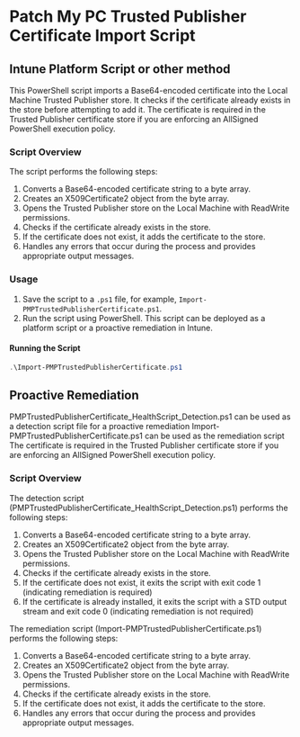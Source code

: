 # Patch My PC Trusted Publisher Certificate Import Script

## Intune Platform Script or other method
This PowerShell script imports a Base64-encoded certificate into the Local Machine Trusted Publisher store. It checks if the certificate already exists in the store before attempting to add it.
The certificate is required in the Trusted Publisher certificate store if you are enforcing an AllSigned PowerShell execution policy.

### Script Overview

The script performs the following steps:

1. Converts a Base64-encoded certificate string to a byte array.
2. Creates an X509Certificate2 object from the byte array.
3. Opens the Trusted Publisher store on the Local Machine with ReadWrite permissions.
4. Checks if the certificate already exists in the store.
5. If the certificate does not exist, it adds the certificate to the store.
6. Handles any errors that occur during the process and provides appropriate output messages.

### Usage

1. Save the script to a `.ps1` file, for example, `Import-PMPTrustedPublisherCertificate.ps1`.
2. Run the script using PowerShell. This script can be deployed as a platform script or a proactive remediation in Intune.

#### Running the Script

```powershell
.\Import-PMPTrustedPublisherCertificate.ps1
```

## Proactive Remediation
PMPTrustedPublisherCertificate_HealthScript_Detection.ps1 can be used as a detection script file for a proactive remediation
Import-PMPTrustedPublisherCertificate.ps1 can be used as the remediation script
The certificate is required in the Trusted Publisher certificate store if you are enforcing an AllSigned PowerShell execution policy.

### Script Overview

The detection script (PMPTrustedPublisherCertificate_HealthScript_Detection.ps1) performs the following steps:

1. Converts a Base64-encoded certificate string to a byte array.
2. Creates an X509Certificate2 object from the byte array.
3. Opens the Trusted Publisher store on the Local Machine with ReadWrite permissions.
4. Checks if the certificate already exists in the store.
5. If the certificate does not exist, it exits the script with exit code 1 (indicating remediation is required)
6. If the certificate is already installed, it exits the script with a STD output stream and exit code 0 (indicating remediation is not required)

The remediation script (Import-PMPTrustedPublisherCertificate.ps1) performs the following steps:

1. Converts a Base64-encoded certificate string to a byte array.
2. Creates an X509Certificate2 object from the byte array.
3. Opens the Trusted Publisher store on the Local Machine with ReadWrite permissions.
4. Checks if the certificate already exists in the store.
5. If the certificate does not exist, it adds the certificate to the store.
6. Handles any errors that occur during the process and provides appropriate output messages.
